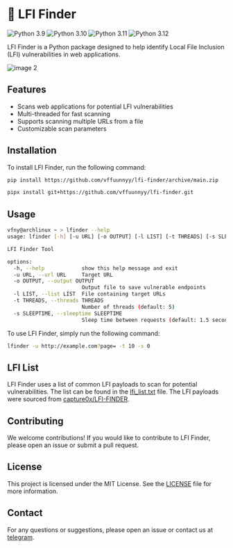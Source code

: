 # 🍭 LFI Finder

![Python 3.9](https://img.shields.io/badge/python-3.9-blue.svg) ![Python 3.10](https://img.shields.io/badge/python-3.10-blue.svg) ![Python 3.11](https://img.shields.io/badge/python-3.11-blue.svg) ![Python 3.12](https://img.shields.io/badge/python-3.12-blue.svg)

LFI Finder is a Python package designed to help identify Local File Inclusion (LFI) vulnerabilities in web applications.

![image 2](https://github.com/user-attachments/assets/78c855e5-bcf9-40cf-8da2-873237f55d6f)

## Features

- Scans web applications for potential LFI vulnerabilities
- Multi-threaded for fast scanning
- Supports scanning multiple URLs from a file
- Customizable scan parameters

## Installation

To install LFI Finder, run the following command:

```bash
pip install https://github.com/vffuunnyy/lfi-finder/archive/main.zip
```

```bash
pipx install git+https://github.com/vffuunnyy/lfi-finder.git
```

## Usage

```bash
vfny@archlinux ~ > lfinder --help
usage: lfinder [-h] [-u URL] [-o OUTPUT] [-l LIST] [-t THREADS] [-s SLEEPTIME]

LFI Finder Tool

options:
  -h, --help            show this help message and exit
  -u URL, --url URL     Target URL
  -o OUTPUT, --output OUTPUT
                        Output file to save vulnerable endpoints
  -l LIST, --list LIST  File containing target URLs
  -t THREADS, --threads THREADS
                        Number of threads (default: 5)
  -s SLEEPTIME, --sleeptime SLEEPTIME
                        Sleep time between requests (default: 1.5 seconds)
```

To use LFI Finder, simply run the following command:

```bash
lfinder -u http://example.com?page= -t 10 -s 0
```

## LFI List

LFI Finder uses a list of common LFI payloads to scan for potential vulnerabilities. The list can be found in the [lfi_list.txt](lfi_finder/lfi_list.txt) file. The LFI payloads were sourced from [capture0x/LFI-FINDER](https://github.com/capture0x/LFI-FINDER).


## Contributing

We welcome contributions! If you would like to contribute to LFI Finder, please open an issue or submit a pull request.

## License

This project is licensed under the MIT License. See the [LICENSE](LICENSE) file for more information.

## Contact

For any questions or suggestions, please open an issue or contact us at [telegram](https://t.me/vffuunnyy).

